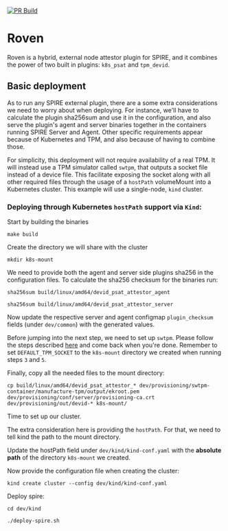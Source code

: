 [![PR Build](https://github.com/jufantozzi/devid-temp/actions/workflows/pr-build.yaml/badge.svg)](https://github.com/jufantozzi/devid-temp/actions/workflows/pr-build.yaml)

# Roven

Roven is a hybrid, external node attestor plugin for SPIRE, and it combines the power of two built in plugins: `k8s_psat` and `tpm_devid`.

## Basic deployment

As to run any SPIRE external plugin, there are a some extra considerations we need to worry about when deploying. For instance, we'll have to calculate the plugin sha256sum and use it in the configuration, and also serve the plugin's agent and server binaries together in the containers running SPIRE Server and Agent. Other specific requirements appear because of Kubernetes and TPM, and also because of having to combine those. 

For simplicity, this deployment will not require availability of a real TPM. It will instead use a TPM simulator called `swtpm`, that outputs a socket file instead of a device file. This facilitate exposing the socket along with all other required files through the usage of a `hostPath` volumeMount into a Kubernetes cluster. This example will use a single-node, `kind` cluster.


### Deploying through Kubernetes `hostPath` support via `Kind`:

Start by building the binaries

`make build`

Create the directory we will share with the cluster

`mkdir k8s-mount`

We need to provide both the agent and server side plugins sha256 in the configuration files. To calculate the sha256 checksum for the binaries run:

`sha256sum build/linux/amd64/devid_psat_attestor_agent`

`sha256sum build/linux/amd64/devid_psat_attestor_server`

Now update the respective server and agent configmap `plugin_checksum` fields (under `dev/common`) with the generated values.

Before jumping into the next step, we need to set up `swtpm`. Please follow the steps described [here](dev/README.md) and come back when you're done. Remember to set `DEFAULT_TPM_SOCKET` to the `k8s-mount` directory we created when running steps `3` and `5`.

Finally, copy all the needed files to the mount directory:

`cp build/linux/amd64/devid_psat_attestor_* dev/provisioning/swtpm-container/manufacture-tpm/output/ekroot.pem dev/provisioning/conf/server/provisioning-ca.crt dev/provisioning/out/devid-* k8s-mount/`

Time to set up our cluster.

The extra consideration here is providing the `hostPath`. For that, we need to tell kind the path to the mount directory. 

Update the hostPath field under `dev/kind/kind-conf.yaml` with the **absolute path** of the directory `k8s-mount` we created.

Now provide the configuration file when creating the cluster:

`kind create cluster --config dev/kind/kind-conf.yaml`

Deploy spire:

`cd dev/kind`

`./deploy-spire.sh`

